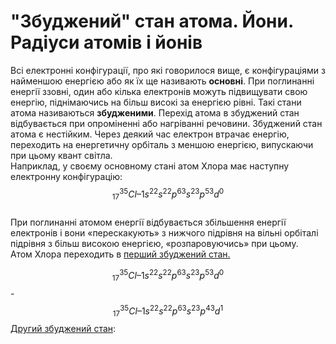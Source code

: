 # "Збуджений" стан атома. Йони. Радіуси атомів і йонів

Всі електронні конфігурації, про які говорилося вище, є конфігураціями з найменшою енергією або як їх ще називають **основні**. При поглинанні енергії ззовні, один або кілька електронів можуть підвищувати свою енергію, піднімаючись на більш високі за енергією рівні. Такі стани атома називаються **збудженими**. Перехід атома в збуджений стан відбувається при опроміненні або нагріванні речовини. Збуджений стан атома є нестійким. Через деякий час електрон втрачає енергію, переходить на енергетичну орбіталь з меншою енергією, випускаючи при цьому квант світла.      
Наприклад, у своєму основному стані атом Хлора має наступну електронну конфігурацію:
$$^{35}_{17}Cl – 1s^22s^22p^63s^23p^53d^0$$             
При поглинанні атомом енергії відбувається збільшення енергії електронів і вони «перескакують» з нижчого підрівня на вільні орбіталі підрівня з більш високою енергією, «розпаровуючись» при цьому.      
Атом Хлора переходить в <u>перший збуджений стан.</u>      
<!----картинка--->
$$^{35}_{17}Cl – 1s^22s^22p^63s^23p^53d^0$$ - $$^{35}_{17}Cl – 1s^22s^22p^63s^23p^43d^1$$
<u>Другий збуджений стан</u>:
